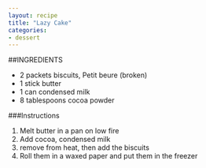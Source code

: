 ```yaml
---
layout: recipe
title: "Lazy Cake"
categories: 
- dessert 
---
```


##INGREDIENTS

* 2 packets biscuits, Petit beure (broken)
* 1 stick butter
* 1 can condensed milk
* 8 tablespoons cocoa powder

###Instructions

1. Melt butter in a pan on low fire
2. Add cocoa, condensed milk
3. remove from heat, then add the biscuits
4. Roll them in a waxed paper and put them in the freezer